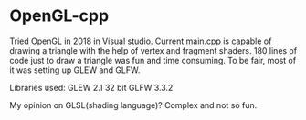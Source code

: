 # OpenGL-cpp

Tried OpenGL in 2018 in Visual studio. Current main.cpp is capable of drawing a triangle with the help of vertex and fragment shaders. 
180 lines of code just to draw a triangle was fun and time consuming. To be fair, most of it was setting up GLEW and GLFW.

Libraries used:
GLEW 2.1 32 bit
GLFW 3.3.2

My opinion on GLSL(shading language)? Complex and not so fun. 

